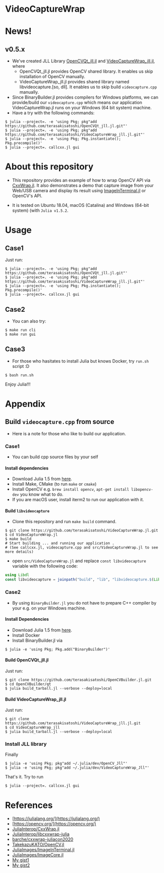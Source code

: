 # VideoCaptureWrap

<!-- [![Stable](https://img.shields.io/badge/docs-stable-blue.svg)](https://terasakisatoshi.github.io/VideoCaptureWrap.jl/stable)
[![Dev](https://img.shields.io/badge/docs-dev-blue.svg)](https://terasakisatoshi.github.io/VideoCaptureWrap.jl/dev) -->

# News!

## v0.5.x

- We've created JLL Library [OpenCVQt_jll.jl](https://github.com/terasakisatoshi/OpenCVQt_jll.jl) and [VideoCaptureWrap_jll.jl](https://github.com/terasakisatoshi/VideoCaptureWrap_jll.jl), where
  - OpenCVQt_jll.jl provides OpenCV shared library. It enables us skip installation of OpenCV manually.
  - VideoCaptureWrap_jll.jl provides shared library named libvideocapture.[so, dll]. It enables us to skip build `videocapture.cpp` manually.
- Since BinaryBuilder.jl provides compilers for Windows platforms, we can provide/build our `videocapture.cpp` which means our application VideoCaptureWrap.jl runs on your Windows (64 bit system) machine.
- Have a try with the following commands:

```console
$ julia --project=. -e 'using Pkg; pkg"add https://github.com/terasakisatoshi/OpenCVQt_jll.jl.git"'
$ julia --project=. -e 'using Pkg; pkg"add https://github.com/terasakisatoshi/VideoCaptureWrap_jll.jl.git"'
$ julia --project=. -e 'using Pkg; Pkg.instantiate(); Pkg.precompile()'
$ julia --project=. callcxx.jl gui
```

# About this repository

- This repository provides an example of how to wrap OpenCV API via [CxxWrap.jl](https://github.com/JuliaInterop/CxxWrap.jl).
It also demonstrates a demo that capture image from your Web/USB camera and display its result using [ImageInTerminal.jl](https://github.com/JuliaImages/ImageInTerminal.jl) or OpenCV's API.

- It is tested on Ubuntu 18.04, macOS (Catalina) and Windows (64-bit system) (with `Julia v1.5.2`. 

# Usage

## Case1

Just run:

```console
$ julia --project=. -e 'using Pkg; pkg"add https://github.com/terasakisatoshi/OpenCVQt_jll.jl.git"'
$ julia --project=. -e 'using Pkg; pkg"add https://github.com/terasakisatoshi/VideoCaptureWrap_jll.jl.git"'
$ julia --project=. -e 'using Pkg; Pkg.instantiate(); Pkg.precompile()'
$ julia --project=. callcxx.jl gui
```

## Case2

- You can also try:

```console
$ make run cli
$ make run gui
```

## Case3

- For those who hasitates to install Julia but knows Docker, try `run.sh` script :D

```console
$ bash run.sh
```

Enjoy Julia!!!

# Appendix

## Build `videocapture.cpp` from source

- Here is a note for those who like to build our application.

### Case1 

- You can build cpp source files by your self

#### Install dependencies

- Download Julia 1.5 from [here](https://julialang.org/downloads/).
- Install Make, CMake (to run `make` or `cmake`)
- Install OpenCV e.g. `brew install opencv`, `apt-get install libopencv-dev` you know what to do.
- If you are macOS user, install iterm2 to run our application with it.

#### Build `libvideocapture`

- Clone this repository and run `make build` command.

```console
$ git clone https://github.com/terasakisatoshi/VideoCaptureWrap.jl.git
$ cd VideoCaptureWrap.jl
$ make build
# Start building ... and running our application .
# (See callcxx.jl, videocapture.cpp and src/VideoCaptureWrap.jl to see more details)
```

- open `src/VideoCaptureWrap.jl` and replace `const libvideocapture` variable with the following code:

```julia
using Libdl
const libvideocapture = joinpath("build", "lib", "libvideocapture.$(Libdl.dlext)")
```

### Case2 

- By using `BinaryBuilder.jl` you do not have to prepare C++ compiler by your e.g. on your Windows machine.

#### Install Dependencies

- Download Julia 1.5 from [here](https://julialang.org/downloads/).
- Install Docker
- Install BinaryBuilder.jl via 

```console
$ julia -e 'using Pkg; Pkg.add("BinaryBuilder")'
```
#### Build OpenCVQt_jll.jl

Just run:

```console
$ git clone https://github.com/terasakisatoshi/OpenCVBuilder.jl.git
$ cd OpenCVBuilder/qt
$ julia build_tarball.jl --verbose --deploy=local
```

#### Build VideoCaptureWrap_jll.jl

Just run:

```console
$ git clone https://github.com/terasakisatoshi/VideoCaptureWrap_jll.jl.git
$ cd VideoCaptureWrap_jll
$ julia build_tarball.jl --verbose --deploy=local
```

### Install JLL library

Finally

```console
$ julia -e 'using Pkg; pkg"add ~/.julia/dev/OpenCV_Jll"'
$ julia -e 'using Pkg; pkg"add ~/.julia/dev/VideoCaptureWrap_Jll"'
```

That's it. Try to run

```console
$ julia --project=. callcxx.jl gui 
```


# References

- [https://julialang.org/](https://julialang.org/)
- [https://opencv.org/](https://opencv.org/)
- [JuliaInterop/CxxWrap.jl](https://github.com/JuliaInterop/CxxWrap.jl)
- [JuliaInterop/libcxxwrap-julia](https://github.com/JuliaInterop/libcxxwrap-julia)
- [barche/cxxwrap-juliacon2020](https://github.com/barche/cxxwrap-juliacon2020)
- [TakekazuKATO/OpenCV.jl](https://github.com/TakekazuKATO/OpenCV.jl)
- [JuliaImages/ImageInTerminal.jl](https://github.com/JuliaImages/ImageInTerminal.jl)
- [JuliaImages/ImageCore.jl](https://github.com/JuliaImages/ImageCore.jl)
- [My gist1](https://gist.github.com/terasakisatoshi/b6a7121cd570f6739992345095b07d62)
- [My gist2](https://gist.github.com/terasakisatoshi/163ab1fc3ff1adab340d221eae33d218)
